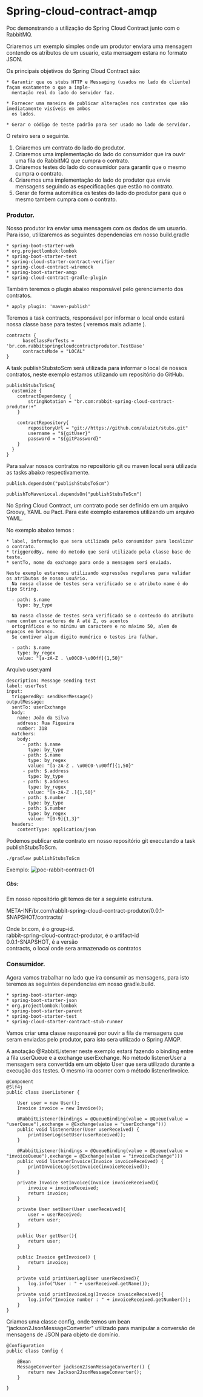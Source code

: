 # Spring-cloud-contract-amqp

Poc demonstrando a utilização do Spring Cloud Contract junto com o RabbitMQ.

Criaremos um exemplo simples onde um produtor enviara uma mensagem contendo os atributos de um usuario, esta mensagem estara no formato JSON.

Os principais objetivos do Spring Cloud Contract são:

    * Garantir que os stubs HTTP e Messaging (usados no lado do cliente) façam exatamente o que a imple- 
      mentação real do lado do servidor faz.

    * Fornecer uma maneira de publicar alterações nos contratos que são imediatamente visíveis em ambos
      os lados.

    * Gerar o código de teste padrão para ser usado no lado do servidor.

O reteiro sera o seguinte.
   1. Criaremos um contrato do lado do produtor.
   2. Criaremos uma implementação do lado do consumidor que ira ouvir uma fila do RabbitMQ que cumpra o contrato.
   3. Criaremos testes do lado do consumidor para garantir que o mesmo cumpra o contrato.
   4. Criaremos uma implementação do lado do produtor que envie mensagens seguindo as especificações que estão no contrato.
   5. Gerar de forma automática os testes do lado do produtor para que o mesmo tambem cumpra com o contrato.
   

### Produtor.

Nosso produtor ira enviar uma mensagem com os dados de um usuario. 
Para isso, utilizaremos as seguintes dependencias em nosso build.gradle
    
    * spring-boot-starter-web
    * org.projectlombok:lombok
    * spring-boot-starter-test
    * spring-cloud-starter-contract-verifier
    * spring-cloud-contract-wiremock
    * spring-boot-starter-amqp
    * spring-cloud-contract-gradle-plugin
    
Também teremos o plugin abaixo responsável pelo gerenciamento dos contratos.
   
    * apply plugin: 'maven-publish'
    
Teremos a task contracts, responsável por informar o local onde estará nossa classe base para testes ( veremos mais adiante ).

    contracts {
          baseClassForTests = 'br.com.rabbitspringcloudcontractprodutor.TestBase'
          contractsMode = "LOCAL"
    }
    

A task publishStubstoScm será utilizada para informar o local de nossos contratos, neste exemplo estamos utilizando um repositório do GitHub.

    publishStubsToScm{
      customize {
        contractDependency {
            stringNotation = "br.com:rabbit-spring-cloud-contract-produtor:+"
        }

        contractRepository{
            repositoryUrl = "git://https://github.com/aluizt/stubs.git"
            username = "${gitUser}"
            password = "${gitPassword}"
        }       
      }
    }
 
      
Para salvar nossos contratos no repositório git ou maven local será utilizada as tasks abaixo respectivamente.
  
    publish.dependsOn("publishStubsToScm")
  
    publishToMavenLocal.dependsOn("publishStubsToScm")
   
No Spring Cloud Contract, um contrato pode ser definido em um arquivo Groovy, YAML ou Pact. Para este exemplo estaremos utilizando um arquivo YAML.

No exemplo abaixo temos :
   
    * label, informação que sera utilizada pelo consumidor para localizar o contrato.
    * triggeredBy, nome do metodo que será utilizado pela classe base de teste.
    * sentTo, nome da exchange para onde a mensagem será enviada.
    
    Neste exemplo estaremos utilizando expressões regulares para validar os atributos de nosso usuário.
      Na nossa classe de testes sera verificado se o atributo name é do tipo String.
      
      - path: $.name
        type: by_type        
     
      Na nossa classe de testes sera verificado se o conteudo do atributo name contem caracteres de A até Z, os acentos  
      ortográficos e no minimu um caractere e no máximo 50, alem de espaços em branco.
      Se contiver algum digito numérico o testes ira falhar.
      
      - path: $.name
        type: by_regex
        value: "[a-zA-Z . \u00C0-\u00ff]{1,50}"
        

Arquivo user.yaml

```
description: Message sending test
label: userTest
input:
  triggeredBy: sendUserMessage()
outputMessage:
  sentTo: userExchange
  body:
    name: João da Silva
    address: Rua Figueira
    number: 318
  matchers:
    body:
      - path: $.name
        type: by_type
      - path: $.name
        type: by_regex
        value: "[a-zA-Z . \u00C0-\u00ff]{1,50}"
      - path: $.address
        type: by_type
      - path: $.address
        type: by_regex
        value: "[a-zA-Z .]{1,50}"
      - path: $.number
        type: by_type
      - path: $.number
        type: by_regex
        value: "[0-9]{1,3}"
  headers:
    contentType: application/json
```

Podemos publicar este contrato em nosso repositório git executando a task publishStubsToScm.

    ./gradlew publishStubsToScm
    
Exemplo:
![poc-rabbit-contract-01](https://user-images.githubusercontent.com/41808527/65959526-9ae47900-e428-11e9-92c6-b5d360d5940f.png)

##### Obs: 

Em nosso repositório git temos de ter a seguinte estrutura.

META-INF/br.com/rabbit-spring-cloud-contract-produtor/0.0.1-SNAPSHOT/contracts/

Onde br.com, é o group-id.                       
     rabbit-spring-cloud-contract-produtor, é o artifact-id                     
     0.0.1-SNAPSHOT, é a versão                          
     contracts, o local onde sera armazenado os contratos                
     
     
### Consumidor.
 
Agora vamos trabalhar no lado que ira consumir as mensagens, para isto teremos as seguintes dependencias em nosso gradle.build.

    * spring-boot-starter-amqp
    * spring-boot-starter-json
    * org.projectlombok:lombok
    * spring-boot-starter-parent
    * spring-boot-starter-test
    * spring-cloud-starter-contract-stub-runner
    
Vamos criar uma classe responsavé por ouvir a fila de mensagens que seram enviadas pelo produtor, para isto sera utilizado o Spring AMQP.

A anotação @RabbitListener neste exemplo estará fazendo o binding entre a fila userQueue e a exchange userExchange.
No método listenerUser a mensagem sera convertida em um objeto User que sera utilizado durante a execução dos testes.
O mesmo ira ocorrer com o método listenerInvoice.

```
@Component
@Slf4j
public class UserListener {

    User user = new User();
    Invoice invoice = new Invoice();

    @RabbitListener(bindings = @QueueBinding(value = @Queue(value = "userQueue"),exchange = @Exchange(value = "userExchange")))
    public void listenerUser(User userReceived) {
        printUserLog(setUser(userReceived));
    }

    @RabbitListener(bindings = @QueueBinding(value = @Queue(value = "invoiceQueue"),exchange = @Exchange(value = "invoiceExchange")))
    public void listenerInvoice(Invoice invoiceReceived) {
        printInvoiceLog(setInvoice(invoiceReceived));
    }

    private Invoice setInvoice(Invoice invoiceReceived){
        invoice = invoiceReceived;
        return invoice;
    }

    private User setUser(User userReceived){
        user = userReceived;
        return user;
    }

    public User getUser(){
        return user;
    }

    public Invoice getInvoice() {
        return invoice;
    }

    private void printUserLog(User userReceived){
        log.info("User : " + userReceived.getName());
    }
    private void printInvoiceLog(Invoice invoiceReceived){
        log.info("Invoice number : " + invoiceReceived.getNumber());
    }
}
```

Criamos uma classe config, onde temos um bean "jackson2JsonMessageConverter" utilizado para manipular a conversão de mensagens de JSON para objeto de domínio.

```
@Configuration
public class Config {

    @Bean
    MessageConverter jackson2JsonMessageConverter() {
        return new Jackson2JsonMessageConverter();
    }

}
```




    




   


